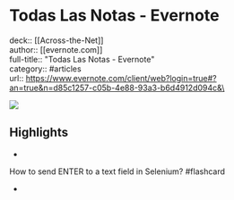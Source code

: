 # Todas Las Notas - Evernote

deck:: [[Across-the-Net]]\
author:: [[evernote.com]]\
full-title:: "Todas Las Notas - Evernote"\
category:: #articles\
url:: https://www.evernote.com/client/web?login=true#?an=true&n=d85c1257-c05b-4e88-93a3-b6d4912d094c&\

![](https://readwise-assets.s3.amazonaws.com/static/images/article0.00998d930354.png)

## Highlights
- 

How to send ENTER to a text field in Selenium? #flashcard 


    
-
